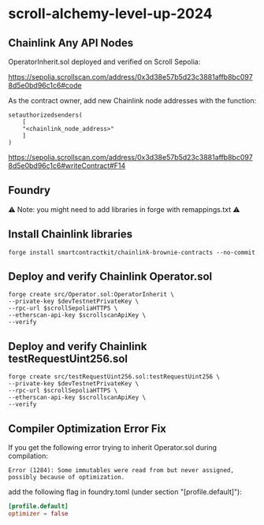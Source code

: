 # scroll-alchemy-level-up-2024

## Chainlink Any API Nodes

OperatorInherit.sol deployed and verified on Scroll Sepolia:

https://sepolia.scrollscan.com/address/0x3d38e57b5d23c3881affb8bc0978d5e0bd96c1c6#code

As the contract owner, add new Chainlink node addresses with the function:

```solidity 
setauthorizedsenders(
    [
    "<chainlink_node_address>"
    ]
)
```

https://sepolia.scrollscan.com/address/0x3d38e57b5d23c3881affb8bc0978d5e0bd96c1c6#writeContract#F14

## Foundry 

:warning: Note: you might need to add libraries in forge with remappings.txt :warning:

## Install Chainlink libraries
```
forge install smartcontractkit/chainlink-brownie-contracts --no-commit
```
## Deploy and verify Chainlink Operator.sol
```
forge create src/Operator.sol:OperatorInherit \
--private-key $devTestnetPrivateKey \
--rpc-url $scrollSepoliaHTTPS \
--etherscan-api-key $scrollscanApiKey \
--verify 
```

## Deploy and verify Chainlink testRequestUint256.sol
```
forge create src/testRequestUint256.sol:testRequestUint256 \
--private-key $devTestnetPrivateKey \
--rpc-url $scrollSepoliaHTTPS \
--etherscan-api-key $scrollscanApiKey \
--verify 
```

## Compiler Optimization Error Fix

If you get the following error trying to inherit Operator.sol during compilation:
```shell
Error (1284): Some immutables were read from but never assigned, possibly because of optimization.
```
add the following flag in foundry.toml (under section "[profile.default]"):
```toml
[profile.default]
optimizer = false
```